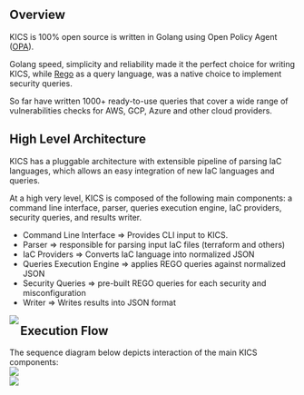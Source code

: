 ## Overview

KICS is 100% open source is written in Golang using Open Policy Agent ([OPA](https://www.openpolicyagent.org/)).

Golang speed, simplicity and reliability made it the perfect choice for writing KICS, while [Rego](https://www.openpolicyagent.org/docs/latest/policy-language/) as a query language, was a native choice to implement security queries. 

So far have written 1000+ ready-to-use queries that cover a wide range of vulnerabilities checks for AWS, GCP, Azure and other cloud providers. 

## High Level Architecture

KICS has a pluggable architecture with extensible pipeline of parsing IaC languages, which allows an easy integration of new IaC languages and queries.

At a high very level, KICS is composed of the following main components: a command line interface, parser, queries execution engine,  IaC providers,  security queries, and results writer.

- Command Line Interface => Provides CLI input to KICS.
- Parser => responsible for parsing input IaC files (terraform and others)
- IaC Providers => Converts IaC language into normalized JSON
- Queries Execution Engine => applies REGO queries against normalized JSON
- Security Queries => pre-built REGO queries for each security and misconfiguration
- Writer => Writes results into JSON format

<img src="../img/arch/high-level-arch.png" align="left">  


## Execution Flow

The sequence diagram below depicts interaction of the main KICS components:  
<img src="../img/arch/exec-flow-1.png" align="left">  
<img src="../img/arch/exec-flow-2.png" align="left">
